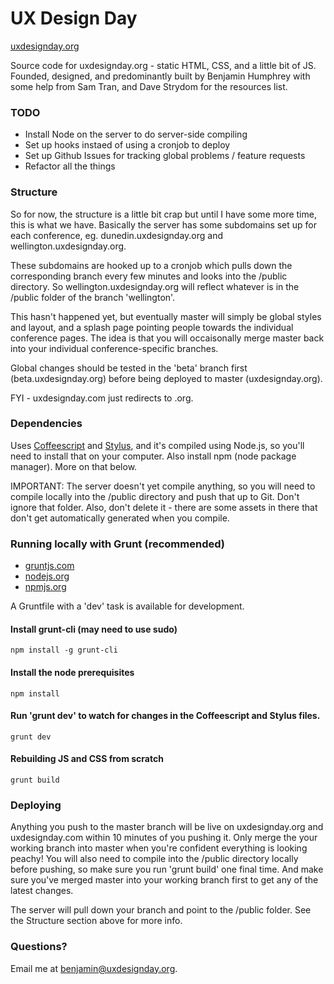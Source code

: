 UX Design Day
=============
[uxdesignday.org](http://uxdesignday.org)

Source code for uxdesignday.org - static HTML, CSS, and a little bit of JS. Founded, designed, and predominantly built by Benjamin Humphrey with some help from Sam Tran, and Dave Strydom for the resources list.

### TODO

* Install Node on the server to do server-side compiling
* Set up hooks instaed of using a cronjob to deploy
* Set up Github Issues for tracking global problems / feature requests
* Refactor all the things

### Structure

So for now, the structure is a little bit crap but until I have some more time, this is what we have. Basically the server has some subdomains set up for each conference, eg. dunedin.uxdesignday.org and wellington.uxdesignday.org.

These subdomains are hooked up to a cronjob which pulls down the corresponding branch every few minutes and looks into the /public directory. So wellington.uxdesignday.org will reflect whatever is in the /public folder of the branch 'wellington'.

This hasn't happened yet, but eventually master will simply be global styles and layout, and a splash page pointing people towards the individual conference pages. The idea is that you will occaisonally merge master back into your individual conference-specific branches.

Global changes should be tested in the 'beta' branch first (beta.uxdesignday.org) before being deployed to master (uxdesignday.org).

FYI - uxdesignday.com just redirects to .org.

### Dependencies

Uses [Coffeescript](http://coffeescript.org/) and [Stylus](http://learnboost.github.com/stylus/), and it's compiled using Node.js, so you'll need to install that on your computer. Also install npm (node package manager). More on that below.

IMPORTANT: The server doesn't yet compile anything, so you will need to compile locally into the /public directory and push that up to Git. Don't ignore that folder. Also, don't delete it - there are some assets in there that don't get automatically generated when you compile.

### Running locally with Grunt (recommended)

* [gruntjs.com](http://gruntjs.com/)
* [nodejs.org](http://nodejs.org/)
* [npmjs.org](https://npmjs.org/)

A Gruntfile with a 'dev' task is available for development.

#### Install grunt-cli (may need to use sudo)

    npm install -g grunt-cli

#### Install the node prerequisites

    npm install

#### Run 'grunt dev' to watch for changes in the Coffeescript and Stylus files.

    grunt dev

#### Rebuilding JS and CSS from scratch

    grunt build

### Deploying

Anything you push to the master branch will be live on uxdesignday.org and uxdesignday.com within 10 minutes of you pushing it. Only merge the your working branch into master when you're confident everything is looking peachy! You will also need to compile into the /public directory locally before pushing, so make sure you run 'grunt build' one final time. And make sure you've merged master into your working branch first to get any of the latest changes.

The server will pull down your branch and point to the /public folder. See the Structure section above for more info.

### Questions?

Email me at benjamin@uxdesignday.org.
